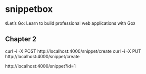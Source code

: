 # snippetbox

《Let’s Go: Learn to build professional web applications with Go》


## Chapter 2

curl -i -X POST http://localhost:4000/snippet/create
curl -i -X PUT http://localhost:4000/snippet/create

http://localhost:4000/snippet?id=1
